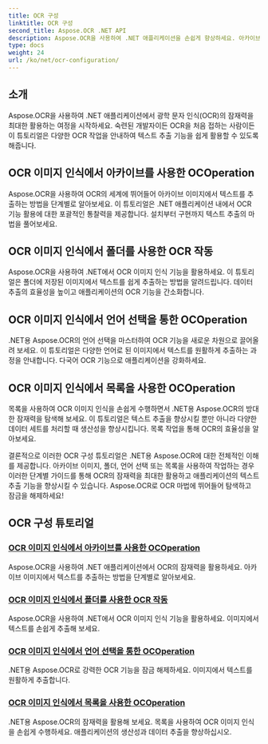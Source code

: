 ```yaml
---
title: OCR 구성
linktitle: OCR 구성
second_title: Aspose.OCR .NET API
description: Aspose.OCR을 사용하여 .NET 애플리케이션을 손쉽게 향상하세요. 아카이브, 폴더, 언어 선택 및 목록 작업을 포함한 OCR 구성 튜토리얼을 살펴보세요.
type: docs
weight: 24
url: /ko/net/ocr-configuration/
---
```

## 소개

Aspose.OCR을 사용하여 .NET 애플리케이션에서 광학 문자 인식(OCR)의 잠재력을 최대한 활용하는 여정을 시작하세요. 숙련된 개발자이든 OCR을 처음 접하는 사람이든 이 튜토리얼은 다양한 OCR 작업을 안내하여 텍스트 추출 기능을 쉽게 활용할 수 있도록 해줍니다.

## OCR 이미지 인식에서 아카이브를 사용한 OCOperation
Aspose.OCR을 사용하여 OCR의 세계에 뛰어들어 아카이브 이미지에서 텍스트를 추출하는 방법을 단계별로 알아보세요. 이 튜토리얼은 .NET 애플리케이션 내에서 OCR 기능 활용에 대한 포괄적인 통찰력을 제공합니다. 설치부터 구현까지 텍스트 추출의 마법을 풀어보세요.

## OCR 이미지 인식에서 폴더를 사용한 OCR 작동
Aspose.OCR을 사용하여 .NET에서 OCR 이미지 인식 기능을 활용하세요. 이 튜토리얼은 폴더에 저장된 이미지에서 텍스트를 쉽게 추출하는 방법을 알려드립니다. 데이터 추출의 효율성을 높이고 애플리케이션의 OCR 기능을 간소화합니다.

## OCR 이미지 인식에서 언어 선택을 통한 OCOperation
.NET용 Aspose.OCR의 언어 선택을 마스터하여 OCR 기능을 새로운 차원으로 끌어올려 보세요. 이 튜토리얼은 다양한 언어로 된 이미지에서 텍스트를 원활하게 추출하는 과정을 안내합니다. 다국어 OCR 기능으로 애플리케이션을 강화하세요.

## OCR 이미지 인식에서 목록을 사용한 OCOperation
목록을 사용하여 OCR 이미지 인식을 손쉽게 수행하면서 .NET용 Aspose.OCR의 방대한 잠재력을 탐색해 보세요. 이 튜토리얼은 텍스트 추출을 향상시킬 뿐만 아니라 다양한 데이터 세트를 처리할 때 생산성을 향상시킵니다. 목록 작업을 통해 OCR의 효율성을 알아보세요.

결론적으로 이러한 OCR 구성 튜토리얼은 .NET용 Aspose.OCR에 대한 전체적인 이해를 제공합니다. 아카이브 이미지, 폴더, 언어 선택 또는 목록을 사용하여 작업하는 경우 이러한 단계별 가이드를 통해 OCR의 잠재력을 최대한 활용하고 애플리케이션의 텍스트 추출 기능을 향상시킬 수 있습니다. Aspose.OCR로 OCR 마법에 뛰어들어 탐색하고 잠금을 해제하세요!
## OCR 구성 튜토리얼
### [OCR 이미지 인식에서 아카이브를 사용한 OCOperation](./ocr-operation-with-archive/)
Aspose.OCR을 사용하여 .NET 애플리케이션에서 OCR의 잠재력을 활용하세요. 아카이브 이미지에서 텍스트를 추출하는 방법을 단계별로 알아보세요.
### [OCR 이미지 인식에서 폴더를 사용한 OCR 작동](./ocr-operation-with-folder/)
Aspose.OCR을 사용하여 .NET에서 OCR 이미지 인식 기능을 활용하세요. 이미지에서 텍스트를 손쉽게 추출해 보세요.
### [OCR 이미지 인식에서 언어 선택을 통한 OCOperation](./ocr-operation-with-language-selection/)
.NET용 Aspose.OCR로 강력한 OCR 기능을 잠금 해제하세요. 이미지에서 텍스트를 원활하게 추출합니다.
### [OCR 이미지 인식에서 목록을 사용한 OCOperation](./ocr-operation-with-list/)
.NET용 Aspose.OCR의 잠재력을 활용해 보세요. 목록을 사용하여 OCR 이미지 인식을 손쉽게 수행하세요. 애플리케이션의 생산성과 데이터 추출을 향상하십시오.